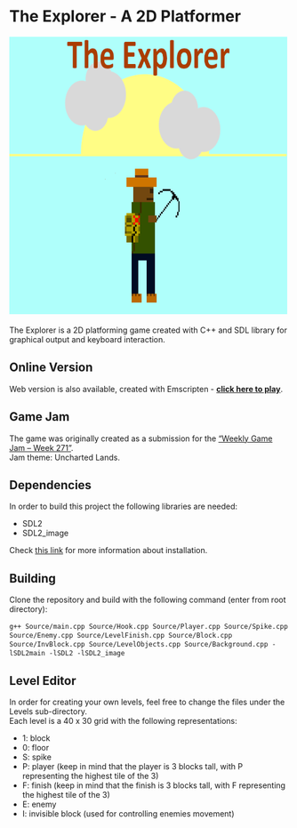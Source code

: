 # The Explorer - A 2D Platformer
<img src="Sprites/GameCover.png" width="500" height="500" />\
\
The Explorer is a 2D platforming game created with C++ and SDL  library for graphical output and keyboard interaction.

## Online Version
Web version is also available, created with Emscripten - **[click here to play](https://eldorz.itch.io/the-explorer)**.
## Game Jam
The game was originally created as a submission for the [“Weekly Game Jam – Week 271”](https://itch.io/jam/weekly-game-jam-271).\
Jam theme: Uncharted Lands.
## Dependencies
In order to build this project the following libraries are needed:
- SDL2
- SDL2_image
<!-- -->
Check [this link](https://wiki.libsdl.org/SDL2/Installation) for more information about installation.
## Building

Clone the repository and build with the following command (enter from root directory):

	g++ Source/main.cpp Source/Hook.cpp Source/Player.cpp Source/Spike.cpp Source/Enemy.cpp Source/LevelFinish.cpp Source/Block.cpp Source/InvBlock.cpp Source/LevelObjects.cpp Source/Background.cpp -lSDL2main -lSDL2 -lSDL2_image
	
## Level Editor
In order for creating your own levels, feel free to change the files under the Levels sub-directory.\
Each level is a 40 x 30 grid with the following representations:
 - 1: block
 - 0: floor
 - S: spike
 - P: player (keep in mind that the player is 3 blocks tall, with P representing the highest tile of the 3)
 - F: finish (keep in mind that the finish is 3 blocks tall, with F representing the highest tile of the 3)
 - E: enemy
 - I: invisible block (used for controlling enemies movement)
    

